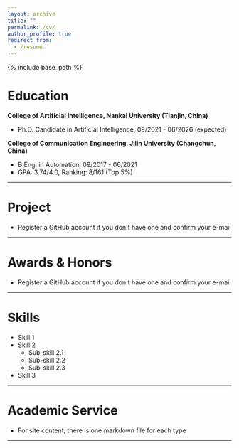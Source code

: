 ```yaml
---
layout: archive
title: ""
permalink: /cv/
author_profile: true
redirect_from:
  - /resume
---
```


{% include base_path %}

# Education
**College of Artificial Intelligence, Nankai University (Tianjin, China)**      
- Ph.D. Candidate in Artificial Intelligence, 09/2021 - 06/2026 (expected)    

**College of Communication Engineering, Jilin University (Changchun, China)**   
- B.Eng. in Automation, 09/2017 - 06/2021      
- GPA: 3.74/4.0, Ranking: 8/161 (Top 5%)

------

# Project
- Register a GitHub account if you don't have one and confirm your e-mail

------

# Awards & Honors
- Register a GitHub account if you don't have one and confirm your e-mail

------

# Skills
- Skill 1
- Skill 2
  - Sub-skill 2.1
  - Sub-skill 2.2
  - Sub-skill 2.3
- Skill 3

------

# Academic Service
- For site content, there is one markdown file for each type
    
------
  
  

